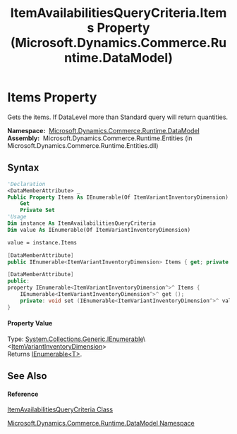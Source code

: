 ﻿---
title: ItemAvailabilitiesQueryCriteria.Items Property  (Microsoft.Dynamics.Commerce.Runtime.DataModel)
TOCTitle: Items Property
ms:assetid: P:Microsoft.Dynamics.Commerce.Runtime.DataModel.ItemAvailabilitiesQueryCriteria.Items
ms:mtpsurl: https://technet.microsoft.com/en-us/library/microsoft.dynamics.commerce.runtime.datamodel.itemavailabilitiesquerycriteria.items(v=AX.60)
ms:contentKeyID: 65320248
ms.date: 05/18/2015
mtps_version: v=AX.60
f1_keywords:
- Microsoft.Dynamics.Commerce.Runtime.DataModel.ItemAvailabilitiesQueryCriteria.Items
dev_langs:
- CSharp
- C++
- VB
---

# Items Property

Gets the items. If DataLevel more than Standard query will return quantities.

**Namespace:**  [Microsoft.Dynamics.Commerce.Runtime.DataModel](microsoft-dynamics-commerce-runtime-datamodel-namespace.md)  
**Assembly:**  Microsoft.Dynamics.Commerce.Runtime.Entities (in Microsoft.Dynamics.Commerce.Runtime.Entities.dll)

## Syntax

``` vb
'Declaration
<DataMemberAttribute> _
Public Property Items As IEnumerable(Of ItemVariantInventoryDimension)
    Get
    Private Set
'Usage
Dim instance As ItemAvailabilitiesQueryCriteria
Dim value As IEnumerable(Of ItemVariantInventoryDimension)

value = instance.Items
```

``` csharp
[DataMemberAttribute]
public IEnumerable<ItemVariantInventoryDimension> Items { get; private set; }
```

``` c++
[DataMemberAttribute]
public:
property IEnumerable<ItemVariantInventoryDimension^>^ Items {
    IEnumerable<ItemVariantInventoryDimension^>^ get ();
    private: void set (IEnumerable<ItemVariantInventoryDimension^>^ value);
}
```

#### Property Value

Type: [System.Collections.Generic.IEnumerable](https://technet.microsoft.com/en-us/library/9eekhta0\(v=ax.60\))\<[ItemVariantInventoryDimension](itemvariantinventorydimension-class-microsoft-dynamics-commerce-runtime-datamodel.md)\>  
Returns [IEnumerable\<T\>](https://technet.microsoft.com/en-us/library/9eekhta0\(v=ax.60\)).  

## See Also

#### Reference

[ItemAvailabilitiesQueryCriteria Class](itemavailabilitiesquerycriteria-class-microsoft-dynamics-commerce-runtime-datamodel.md)

[Microsoft.Dynamics.Commerce.Runtime.DataModel Namespace](microsoft-dynamics-commerce-runtime-datamodel-namespace.md)

